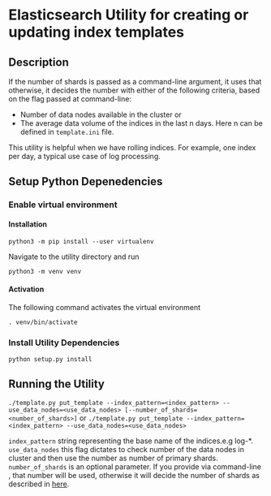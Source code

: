 # Elasticsearch Utility for creating  or updating index templates

## Description
If the number of shards is passed as a command-line argument, it uses that otherwise, it decides the number with either of the following criteria, based on the flag passed at command-line:
* Number of data nodes available in the cluster or 
* The average data volume of the indices in the last n days. Here n can be defined in `template.ini` file.

This utility is helpful when we have rolling indices. For example, one index per day, a typical use case of log processing.

## Setup Python Depenedencies

### Enable virtual environment

#### Installation
`python3 -m pip install --user virtualenv`

Navigate to the utility directory and run

`python3 -m venv venv`

#### Activation
The following command activates the virtual environment

`. venv/bin/activate`

### Install Utility Dependencies
`python setup.py install`


## Running the Utility
`./template.py put_template --index_pattern=<index_pattern> --use_data_nodes=<use_data_nodes> [--number_of_shards=<number_of_shards>]`
or 
`./template.py put_template --index_pattern=<index_pattern> --use_data_nodes=<use_data_nodes>`

`index_pattern`     string representing the base name of the indices.e.g log-*.
`use_data_nodes`    this flag dictates to check number of the data nodes in cluster and then use the number as number of primary shards. 
`number_of_shards` is an optional parameter. If you provide via command-line , that number will be used, otherwise it will decide the number of shards as described in [here](##Description).
